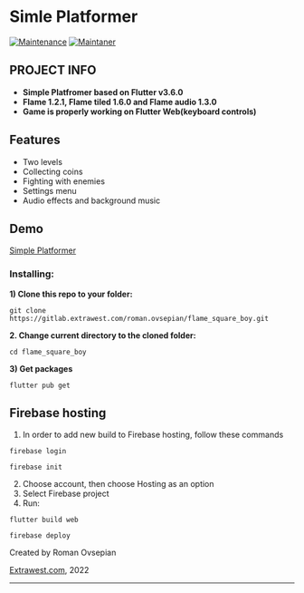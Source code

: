 # Simle Platformer
[![Maintenance](https://img.shields.io/badge/Maintained%3F-yes-green.svg)](https://gitlab.extrawest.com/roman.ovsepian/flame_square_boy/activity)
[![Maintaner](https://img.shields.io/static/v1?label=Roman%20Ovsepian&message=Maintainer&color=red)](mailto:roman.ovsepian@extrawest.com)

## PROJECT INFO

- **Simple Platfromer based on Flutter v3.6.0** 
- **Flame 1.2.1, Flame tiled 1.6.0 and Flame audio 1.3.0** 
- **Game is properly working on Flutter Web(keyboard controls)**

## Features

- Two levels
- Collecting coins
- Fighting with enemies
- Settings menu
- Audio effects and background music

## Demo

[Simple Platformer](https://simpleplatformer-d9ef7.web.app/)

### Installing:

**1) Clone this repo to your folder:**

```
git clone https://gitlab.extrawest.com/roman.ovsepian/flame_square_boy.git
```

**2. Change current directory to the cloned folder:**

```
cd flame_square_boy
```

**3) Get packages**

```
flutter pub get
```

## Firebase hosting

1. In order to add new build to Firebase hosting, follow these commands

```shell
firebase login
```
```shell
firebase init
```
2. Choose account, then choose Hosting as an option
3. Select Firebase project
4. Run:
```shell
flutter build web
```
```shell
firebase deploy
```

Created by Roman Ovsepian

[Extrawest.com](https://www.extrawest.com), 2022

---
